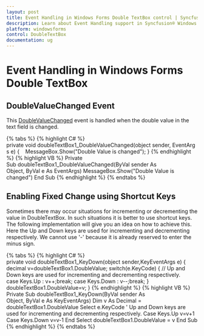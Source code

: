 ```yaml
---
layout: post
title: Event Handling in Windows Forms Double TextBox control | Syncfusion®
description: Learn about Event Handling support in Syncfusion® Windows Forms Double TextBox control and more details.
platform: windowsforms
control: DoubleTextBox
documentation: ug
---
```

# Event Handling in Windows Forms Double TextBox

## DoubleValueChanged Event

This [DoubleValueChanged](https://help.syncfusion.com/cr/windowsforms/Syncfusion.Windows.Forms.Tools.DoubleTextBox.html) event is handled when the double value in the text field is changed.

{% tabs %}
{% highlight C# %}  
private void doubleTextBox1_DoubleValueChanged(object sender, EventArgs e)
{
   MessageBox.Show("Double Value is changed");
}
{% endhighlight %}
{% highlight VB %} 
Private Sub doubleTextBox1_DoubleValueChanged(ByVal sender As Object, ByVal e As EventArgs)
MessageBox.Show("Double Value is changed")
End Sub
{% endhighlight %}
{% endtabs %}

## Enabling Fixed Change using Shortcut Keys

Sometimes there may occur situations for incrementing or decrementing the value in DoubleTextBox. In such situations it is better to use shortcut keys. The following implementation will give you an idea on how to achieve this. Here the Up and Down keys are used for incrementing and decrementing respectively. We cannot use '-' because it is already reserved to enter the minus sign.

{% tabs %}
{% highlight C# %}  
private void doubleTextBox1_KeyDown(object sender,KeyEventArgs e)
{
    decimal v=doubleTextBox1.DoubleValue;
    switch(e.KeyCode)
    {
        // Up and Down keys are used for incrementing and decrementing respectively.
        case Keys.Up : v++;break;
        case Keys.Down : v--;break;
    }
    doubleTextBox1.DoubleValue=v;
}
{% endhighlight %}
{% highlight VB %} 
Private Sub doubleTextBox1_KeyDown(ByVal sender As Object, ByVal e As KeyEventArgs)
Dim v As Decimal = doubleTextBox1.DoubleValue
Select e.KeyCode
' Up and Down keys are used for incrementing and decrementing respectively.
Case Keys.Up
v=v+1
Case Keys.Down
v=v-1
End Select
doubleTextBox1.DoubleValue = v
End Sub
{% endhighlight %}
{% endtabs %}
